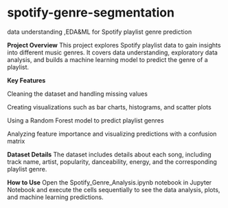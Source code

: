 # spotify-genre-segmentation
data understanding ,EDA&amp;ML for Spotify playlist genre prediction

**Project Overview**
This project explores Spotify playlist data to gain insights into different music genres. It covers data understanding, exploratory data analysis, and builds a machine learning model to predict the genre of a playlist.

**Key Features**

Cleaning the dataset and handling missing values

Creating visualizations such as bar charts, histograms, and scatter plots

Using a Random Forest model to predict playlist genres

Analyzing feature importance and visualizing predictions with a confusion matrix


**Dataset Details**
The dataset includes details about each song, including track name, artist, popularity, danceability, energy, and the corresponding playlist genre.

**How to Use**
Open the Spotify_Genre_Analysis.ipynb notebook in Jupyter Notebook and execute the cells sequentially to see the data analysis, plots, and machine learning predictions.
